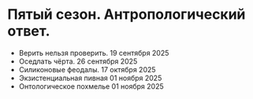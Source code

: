 # Пятый сезон. Антропологический ответ.

- Верить нельзя проверить. 19 сентября 2025
- Оседлать чёрта. 26 сентября 2025
- Силиконовые феодалы. 17 октября 2025
- Экзистенциальная пивная 01 ноября 2025
- Онтологическое похмелье 01 ноября 2025
